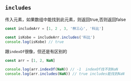 ## `includes`

传入元素，如果数组中能找到此元素，则返回true,否则返回false

```js
const includeArr = [1, 2 , 3, '林三心', '科比']

const isKobe = includeArr.includes('科比')
console.log(isKobe) // true
```

跟`indexOf`很像，但还是有区别的

```js
const arr = [1, 2, NaN]

console.log(arr.indexOf(NaN)) // -1  indexOf找不到NaN
console.log(arr.includes(NaN)) // true includes能找到NaN
```

